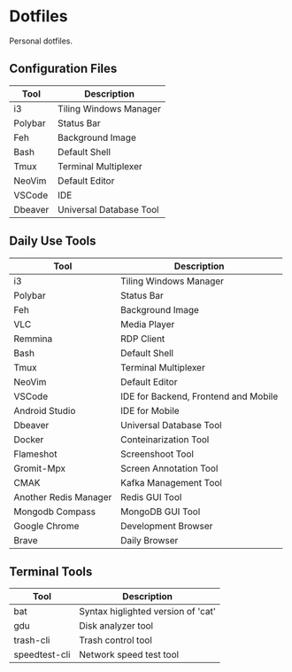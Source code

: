 # Dotfiles

Personal dotfiles.

## Configuration Files

|Tool|Description|
|---|---|
| i3 | Tiling Windows Manager |
| Polybar |Status Bar |
| Feh |Background Image |
| Bash | Default Shell |
| Tmux | Terminal Multiplexer |
| NeoVim | Default Editor |
| VSCode | IDE |
| Dbeaver | Universal Database Tool |

## Daily Use Tools

|Tool|Description|
|---|---|
| i3 | Tiling Windows Manager |
| Polybar |Status Bar |
| Feh | Background Image |
| VLC | Media Player |
| Remmina | RDP Client |
| Bash | Default Shell |
| Tmux | Terminal Multiplexer |
| NeoVim | Default Editor |
| VSCode | IDE for Backend, Frontend and Mobile|
| Android Studio | IDE for Mobile |
| Dbeaver | Universal Database Tool |
| Docker | Conteinarization Tool |
| Flameshot | Screenshoot Tool |
| Gromit-Mpx | Screen Annotation Tool |
| CMAK | Kafka Management Tool |
| Another Redis Manager | Redis GUI Tool |
| Mongodb Compass | MongoDB GUI Tool |
| Google Chrome | Development Browser |
| Brave | Daily Browser |

## Terminal Tools

|Tool|Description|
|---|---|
| bat | Syntax higlighted version of 'cat' |
| gdu | Disk analyzer tool |
| trash-cli | Trash control tool |
| speedtest-cli | Network speed test tool |

